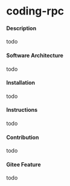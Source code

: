# coding-rpc

#### Description
todo
#### Software Architecture
todo
#### Installation
todo
#### Instructions
todo
#### Contribution
todo

#### Gitee Feature
 todo